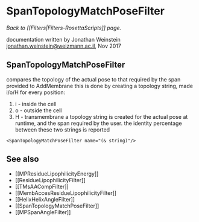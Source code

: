 # SpanTopologyMatchPoseFilter
*Back to [[Filters|Filters-RosettaScripts]] page.*

documentation written by Jonathan Weinstein jonathan.weinstein@weizmann.ac.il, Nov 2017

## SpanTopologyMatchPoseFilter
compares the topology of the actual pose to that required by the span provided to AddMembrane
this is done by creating a topology string, made i/o/H for every position:
1. i - inside the cell
2. o - outside the cell
3. H - transmembrane 
a topology string is created for the actual pose at runtime, and the span required by the user. the identity percentage between these two strings is reported

```
<SpanTopologyMatchPoseFilter name="(& string)"/>
```

## See also
* [[MPResidueLipophilicityEnergy]]
* [[ResidueLipophilicityFilter]]
* [[TMsAACompFilter]]
* [[MembAccesResidueLipophilicityFilter]]
* [[HelixHelixAngleFilter]]
* [[SpanTopologyMatchPoseFilter]]
* [[MPSpanAngleFilter]]